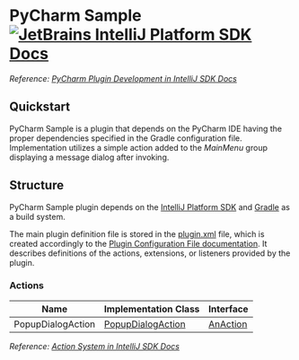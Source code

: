 # PyCharm Sample [![JetBrains IntelliJ Platform SDK Docs](https://jb.gg/badges/docs.svg)][docs]
*Reference: [PyCharm Plugin Development in IntelliJ SDK Docs][docs:pycharm]*

## Quickstart

PyCharm Sample is a plugin that depends on the PyCharm IDE having the proper dependencies specified
in the Gradle configuration file. Implementation utilizes a simple action added to the *MainMenu* group displaying
a message dialog after invoking.

## Structure

PyCharm Sample
plugin depends on the [IntelliJ Platform SDK][docs] and [Gradle][docs:gradle] as a build system.

The main plugin definition file is stored in the [plugin.xml][file:plugin.xml] file, which is created accordingly
to the [Plugin Configuration File documentation][docs:plugin.xml]. It describes definitions of the actions, extensions,
or listeners provided by the plugin.

### Actions

| Name              | Implementation Class                        | Interface                |
| ----------------- | ------------------------------------------- | ------------------------ |
| PopupDialogAction | [PopupDialogAction][file:PopupDialogAction] | [AnAction][sdk:AnAction] |

*Reference: [Action System in IntelliJ SDK Docs][docs:actions]*

[docs]: https://www.jetbrains.org/intellij/sdk/docs
[docs:actions]: https://www.jetbrains.org/intellij/sdk/docs/basics/action_system.html
[docs:pycharm]: https://jetbrains.org/intellij/sdk/docs/products/pycharm.html
[docs:ep]: https://www.jetbrains.org/intellij/sdk/docs/basics/plugin_structure/plugin_extensions.html
[docs:gradle]: https://www.jetbrains.org/intellij/sdk/docs/tutorials/build_system.html
[docs:plugin.xml]: https://www.jetbrains.org/intellij/sdk/docs/basics/plugin_structure/plugin_configuration_file.html
[docs:listeners]: https://jetbrains.org/intellij/sdk/docs/basics/plugin_structure/plugin_listeners.html

[file:plugin.xml]: ./src/main/resources/META-INF/plugin.xml
[file:PopupDialogAction]: ./src/main/java/org/intellij/sdk/pycharm/PopupDialogAction.java

[sdk:AnAction]: upsource:///platform/editor-ui-api/src/com/intellij/openapi/actionSystem/AnAction.java
